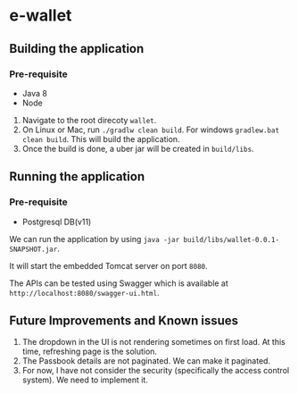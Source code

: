 # e-wallet

## Building the application

### Pre-requisite
* Java 8
* Node 

1. Navigate to the root direcoty `wallet`.
2. On Linux or Mac, run `./gradlw clean build`. For windows `gradlew.bat clean build`. This will build the application.
3. Once the build is done, a uber jar will be created in `build/libs`.

## Running the application
### Pre-requisite
* Postgresql DB(v11)

We can run the application by using `java -jar build/libs/wallet-0.0.1-SNAPSHOT.jar`.

It will start the embedded Tomcat server on port `8080`.

The APIs can be tested using Swagger which is available at `http://localhost:8080/swagger-ui.html`.

## Future Improvements and Known issues

1. The dropdown in the UI is not rendering sometimes on first load. At this time, refreshing page is the solution.
2. The Passbook details are not paginated. We can make it paginated.
3. For now, I have not consider the security (specifically the access control system). We need to implement it.
